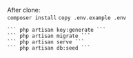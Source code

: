 After clone:<br>
	``` composer install ```
	``` copy .env.example .env ```

	``` php artisan key:generate ```
	``` php artisan migrate ```
	``` php artisan serve ```
	``` php artisan db:seed ```


